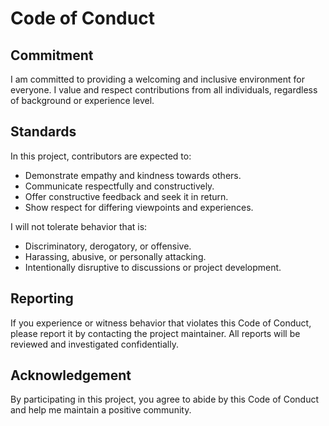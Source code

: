 # **Code of Conduct**

## Commitment

I am committed to providing a welcoming and inclusive environment for everyone. I value and respect contributions from all individuals, regardless of background or experience level.

## Standards

In this project, contributors are expected to:

- Demonstrate empathy and kindness towards others.
- Communicate respectfully and constructively.
- Offer constructive feedback and seek it in return.
- Show respect for differing viewpoints and experiences.

I will not tolerate behavior that is:

- Discriminatory, derogatory, or offensive.
- Harassing, abusive, or personally attacking.
- Intentionally disruptive to discussions or project development.

## Reporting

If you experience or witness behavior that violates this Code of Conduct, please report it by contacting the project maintainer. All reports will be reviewed and investigated confidentially.

## Acknowledgement

By participating in this project, you agree to abide by this Code of Conduct and help me maintain a positive community.
